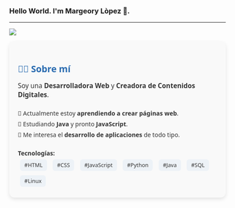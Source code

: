 ### Hello World. I'm Margeory Lòpez 🌷.
---
<p>
  <img src="https://external-content.duckduckgo.com/iu/?u=https%3A%2F%2Fi.pinimg.com%2Foriginals%2F03%2Fd2%2F0d%2F03d20d7050889fa92daf9177f200af46.gif&f=1&nofb=1&ipt=79332ae2a6c29a3ca4663be080cc49bd5e64a0ee8ac3fd7af1c50b593aeec94e"15%"/>
  <div style="font-family: 'Segoe UI', Tahoma, Geneva, Verdana, sans-serif; background: #f9f9f9; border-radius: 12px; padding: 20px; max-width: 500px; box-shadow: 0 4px 10px rgba(0,0,0,0.1); color: #333;">
  <h2 style="color: #2b6cb0; margin-bottom: 10px;">👩‍💻 Sobre mí</h2>
  <p style="font-size: 1.1em; margin-bottom: 20px;">
    Soy una <strong>Desarrolladora Web</strong> y <strong>Creadora de Contenidos Digitales</strong>.
  </p>

  <ul style="list-style: none; padding: 0; line-height: 1.8;">
    <li>🔹 Actualmente estoy <strong>aprendiendo a crear páginas web</strong>.</li>
    <li>🔹 Estudiando <strong>Java</strong> y pronto <strong>JavaScript</strong>.</li>
    <li>🔹 Me interesa el <strong>desarrollo de aplicaciones</strong> de todo tipo.</li>
  </ul>

  <div style="margin-top: 20px;">
    <strong>Tecnologías:</strong><br>
    <span style="display: inline-block; background: #edf2f7; border-radius: 6px; padding: 5px 10px; margin: 5px; font-size: 0.9em;">
      #HTML
    </span>
    <span style="display: inline-block; background: #edf2f7; border-radius: 6px; padding: 5px 10px; margin: 5px; font-size: 0.9em;">
      #CSS
    </span>
    <span style="display: inline-block; background: #edf2f7; border-radius: 6px; padding: 5px 10px; margin: 5px; font-size: 0.9em;">
      #JavaScript
    </span>
    <span style="display: inline-block; background: #edf2f7; border-radius: 6px; padding: 5px 10px; margin: 5px; font-size: 0.9em;">
      #Python
    </span>
    <span style="display: inline-block; background: #edf2f7; border-radius: 6px; padding: 5px 10px; margin: 5px; font-size: 0.9em;">
      #Java
    </span>
    <span style="display: inline-block; background: #edf2f7; border-radius: 6px; padding: 5px 10px; margin: 5px; font-size: 0.9em;">
      #SQL
    </span>
    <span style="display: inline-block; background: #edf2f7; border-radius: 6px; padding: 5px 10px; margin: 5px; font-size: 0.9em;">
      #Linux
    </span>
  </div>
</div>

